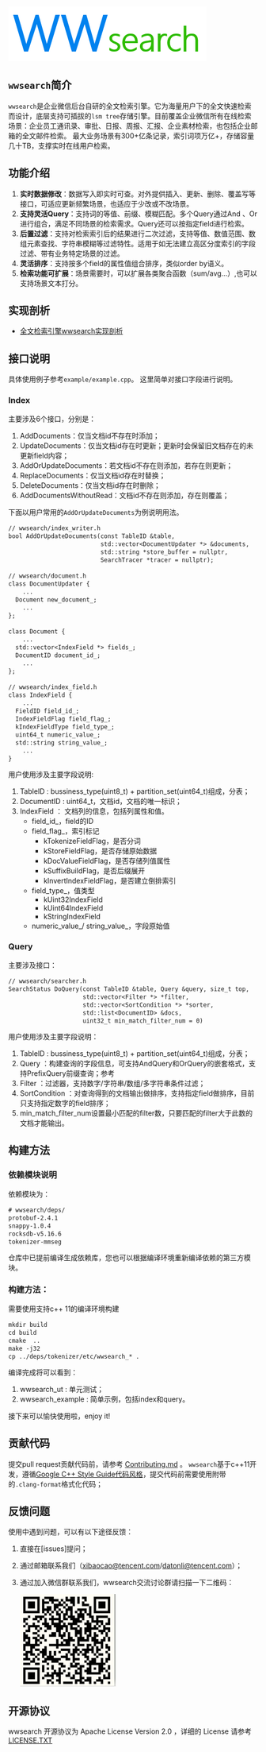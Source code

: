 ![wwsearch-logo](./wwsearch-logo.png)


## `wwsearch`简介

`wwsearch`是企业微信后台自研的全文检索引擎。它为海量用户下的全文快速检索而设计，底层支持可插拔的`lsm tree`存储引擎。目前覆盖企业微信所有在线检索场景：企业员工通讯录、审批、日报、周报、汇报、企业素材检索，也包括企业邮箱的全文邮件检索。 最大业务场景有300+亿条记录，索引词项万亿+，存储容量几十TB，支撑实时在线用户检索。

## 功能介绍
1. **实时数据修改**：数据写入即实时可查。对外提供插入、更新、删除、覆盖写等接口，可适应更新频繁场景，也适应于少改或不改场景。
2. **支持灵活Query**：支持词的等值、前缀、模糊匹配。多个Query通过And 、Or进行组合，满足不同场景的检索需求。Query还可以按指定field进行检索。
3. **后置过滤**：支持对检索索引后的结果进行二次过滤，支持等值、数值范围、数组元素查找、字符串模糊等过滤特性。适用于如无法建立高区分度索引的字段过滤、带有业务特定场景的过滤。
4. **灵活排序**：支持按多个field的属性值组合排序，类似order by语义。
5. **检索功能可扩展**：场景需要时，可以扩展各类聚合函数（sum/avg…）,也可以支持场景文本打分。

## 实现剖析
* [全文检索引擎wwsearch实现剖析](doc/wwsearch-implement.md)

## 接口说明
具体使用例子参考`example/example.cpp`。 这里简单对接口字段进行说明。

### Index
主要涉及6个接口，分别是：
1. AddDocuments：仅当文档id不存在时添加；
2. UpdateDocuments：仅当文档id存在时更新；更新时会保留旧文档存在的未更新field内容；
3. AddOrUpdateDocuments：若文档id不存在则添加，若存在则更新；
4. ReplaceDocuments：仅当文档id存在时替换；
5. DeleteDocuments：仅当文档id存在时删除；
6. AddDocumentsWithoutRead：文档id不存在则添加，存在则覆盖；

下面以用户常用的`AddOrUpdateDocuments`为例说明用法。
```
// wwsearch/index_writer.h
bool AddOrUpdateDocuments(const TableID &table,
                          std::vector<DocumentUpdater *> &documents,
                          std::string *store_buffer = nullptr,
                          SearchTracer *tracer = nullptr);

// wwsearch/document.h
class DocumentUpdater {
    ...
  Document new_document_;
    ...
};

class Document {
    ... 
  std::vector<IndexField *> fields_;
  DocumentID document_id_;
    ...
};

// wwsearch/index_field.h
class IndexField {
    ...
  FieldID field_id_;
  IndexFieldFlag field_flag_;
  kIndexFieldType field_type_;
  uint64_t numeric_value_;
  std::string string_value_;
    ...
}
```
用户使用涉及主要字段说明:
1. TableID : bussiness_type(uint8_t) + partition_set(uint64_t)组成，分表；
2. DocumentID : uint64_t，文档id，文档的唯一标识；
3. IndexField ： 文档列的信息，包括列属性和值。
	- field_id_，field的ID
	- field_flag_，索引标记
		- kTokenizeFieldFlag，是否分词
		- kStoreFieldFlag，是否存储原始数据
		- kDocValueFieldFlag，是否存储列值属性
	    - kSuffixBuildFlag，是否后缀展开
	    - kInvertIndexFieldFlag，是否建立倒排索引
    - field_type_，值类型
	    - kUint32IndexField
	    - kUint64IndexField 
	    - kStringIndexField 
	- numeric_value_/ string_value_，字段原始值

### Query
主要涉及接口：
```
// wwsearch/searcher.h
SearchStatus DoQuery(const TableID &table, Query &query, size_t top,
                     std::vector<Filter *> *filter,
                     std::vector<SortCondition *> *sorter,
                     std::list<DocumentID> &docs,
                     uint32_t min_match_filter_num = 0)
```
用户使用涉及主要字段说明：
1. TableID : bussiness_type(uint8_t) + partition_set(uint64_t)组成，分表；
2. Query ：构建查询的字段信息，可支持AndQuery和OrQuery的嵌套格式，支持PrefixQuery前缀查询；参考
3. Filter ：过滤器，支持数字/字符串/数组/多字符串条件过滤；
4. SortCondition ：对查询得到的文档输出做排序，支持指定field做排序，目前只支持指定数字的field排序；
5. min_match_filter_num设置最小匹配的filter数，只要匹配的filter大于此数的文档才能输出。

## 构建方法
### 依赖模块说明
依赖模块为：
```
# wwsearch/deps/
protobuf-2.4.1
snappy-1.0.4
rocksdb-v5.16.6
tokenizer-mmseg
```
仓库中已提前编译生成依赖库，您也可以根据编译环境重新编译依赖的第三方模块。

### 构建方法：
需要使用支持c++ 11的编译环境构建
```
mkdir build
cd build
cmake  ..
make -j32
cp ../deps/tokenizer/etc/wwsearch_* .
```
编译完成将可以看到：
1. wwsearch_ut :  单元测试；
2. wwsearch_example : 简单示例，包括index和query。

接下来可以愉快使用啦，enjoy it!

## 贡献代码
提交pull request贡献代码前，请参考 [Contributing.md](./Contributing.md) 。
`wwsearch`基于c++11开发，遵循[Google C++ Style Guide代码风格](https://google.github.io/styleguide/cppguide.html)，提交代码前需要使用附带的`.clang-format`格式化代码；

## 反馈问题
使用中遇到问题，可以有以下途径反馈：
1. 直接在[issues]提问；
2. 通过邮箱联系我们（xibaocao@tencent.com/datonli@tencent.com）；
3. 通过加入微信群联系我们，wwsearch交流讨论群请扫描一下二维码：

     ![wwsearch_user_help_group](wwsearch_user_help_group.png)
     

## 开源协议

wwsearch 开源协议为 Apache License Version 2.0 ，详细的 License 请参考 [LICENSE.TXT](./LICENSE.TXT)


